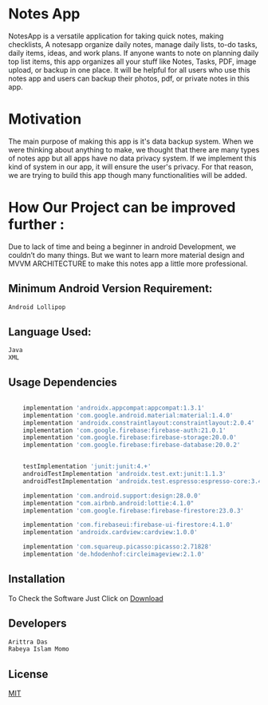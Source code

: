 # Notes App

NotesApp is a versatile application for taking quick notes, making checklists, A notesapp organize daily notes,
manage daily lists, to-do tasks, daily items, ideas, and work plans. If anyone wants to note on planning daily top list
items, this app organizes all your stuff like Notes, Tasks, PDF, image upload, or backup in one place. It will be helpful for all
users who use this notes app and users can backup their photos, pdf, or private notes in this app.

# Motivation 

The main purpose of making this app is it's data backup system. When we were thinking about anything to make,
we thought that there are many types of notes app but all apps have no data privacy system. If we implement this kind of
system in our app, it will ensure the user's privacy. For that reason, we are trying to build this app though many
functionalities will be added.

# How Our Project can be improved further :
Due to lack of time and being a beginner in android Development, we couldn’t do many things. But we want to learn more
material design and MVVM ARCHITECTURE to make this notes app a little more professional.
##  Minimum Android Version Requirement:

```python
Android Lollipop
```

##  Language Used:
```python
Java
XML
```

## Usage Dependencies
```python

    implementation 'androidx.appcompat:appcompat:1.3.1'
    implementation 'com.google.android.material:material:1.4.0'
    implementation 'androidx.constraintlayout:constraintlayout:2.0.4'
    implementation 'com.google.firebase:firebase-auth:21.0.1'
    implementation 'com.google.firebase:firebase-storage:20.0.0'
    implementation 'com.google.firebase:firebase-database:20.0.2'


    testImplementation 'junit:junit:4.+'
    androidTestImplementation 'androidx.test.ext:junit:1.1.3'
    androidTestImplementation 'androidx.test.espresso:espresso-core:3.4.0'

    implementation 'com.android.support:design:28.0.0'
    implementation "com.airbnb.android:lottie:4.1.0"
    implementation 'com.google.firebase:firebase-firestore:23.0.3'

    implementation 'com.firebaseui:firebase-ui-firestore:4.1.0'
    implementation 'androidx.cardview:cardview:1.0.0'

    implementation 'com.squareup.picasso:picasso:2.71828'
    implementation 'de.hdodenhof:circleimageview:2.1.0'
```

## Installation
To Check the Software Just Click on [Download](https://drive.google.com/drive/folders/1n5dPcN-ZCA3dvGgMpEJh7O1f75qdbKyd?usp=sharing)  

## Developers

```Python
Arittra Das
Rabeya Islam Momo
```

## License
[MIT](https://choosealicense.com/licenses/mit/)
